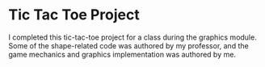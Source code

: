 # Tic Tac Toe Project

I completed this tic-tac-toe project for a class during the graphics module.
Some of the shape-related code was authored by my professor, and the game mechanics
and graphics implementation was authored by me.